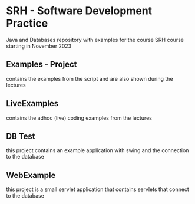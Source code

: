 # SRH - Software Development Practice
Java and Databases repository with examples for the course SRH course starting in November 2023  


## Examples  - Project
contains the examples from the script and are also shown during the lectures  

## LiveExamples  
contains the adhoc (live) coding examples from the lectures  

## DB Test
this project contains an example application with swing and the connection to the database  

## WebExample
this project is a small servlet application that contains servlets that connect to the database  
